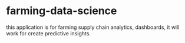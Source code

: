 # farming-data-science
this application is for farming supply chain analytics, dashboards, it will work for create predictive insights.
